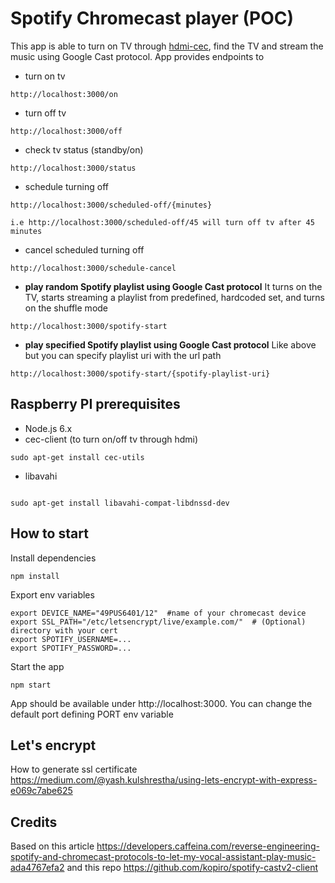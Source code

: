 # Spotify Chromecast player (POC)

This app is able to turn on TV through [hdmi-cec](https://en.wikipedia.org/wiki/Consumer_Electronics_Control), find the TV and stream the music using Google Cast protocol.
App provides endpoints to
- turn on tv
```
http://localhost:3000/on
```
- turn off tv
```
http://localhost:3000/off
```
- check tv status (standby/on)
```
http://localhost:3000/status
```
- schedule turning off
```
http://localhost:3000/scheduled-off/{minutes}

i.e http://localhost:3000/scheduled-off/45 will turn off tv after 45 minutes

```
- cancel scheduled turning off
```
http://localhost:3000/schedule-cancel
```
- **play random Spotify playlist using Google Cast protocol**
It turns on the TV, starts streaming a playlist from predefined, hardcoded set, and turns on the shuffle mode
```
http://localhost:3000/spotify-start

```

- **play specified Spotify playlist using Google Cast protocol**
Like above but you can specify playlist uri with the url path
```
http://localhost:3000/spotify-start/{spotify-playlist-uri}

```


## Raspberry PI prerequisites

- Node.js 6.x
- cec-client (to turn on/off tv through hdmi)
```
sudo apt-get install cec-utils
```
- libavahi
```

sudo apt-get install libavahi-compat-libdnssd-dev
```


## How to start

Install dependencies
```
npm install
```

Export env variables
```
export DEVICE_NAME="49PUS6401/12"  #name of your chromecast device
export SSL_PATH="/etc/letsencrypt/live/example.com/"  # (Optional) directory with your cert
export SPOTIFY_USERNAME=...
export SPOTIFY_PASSWORD=...
````

Start the app
```
npm start
```


App should be available under http://localhost:3000. You can change the default port defining PORT env variable

## Let's encrypt
How to generate ssl certificate
https://medium.com/@yash.kulshrestha/using-lets-encrypt-with-express-e069c7abe625

## Credits
Based on this article https://developers.caffeina.com/reverse-engineering-spotify-and-chromecast-protocols-to-let-my-vocal-assistant-play-music-ada4767efa2 and this repo https://github.com/kopiro/spotify-castv2-client